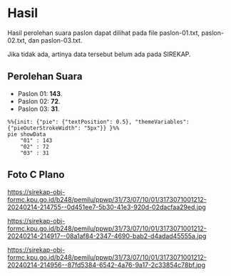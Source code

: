 # Hasil

Hasil perolehan suara paslon dapat dilihat pada file paslon-01.txt, paslon-02.txt, dan paslon-03.txt.

Jika tidak ada, artinya data tersebut belum ada pada SIREKAP.

## Perolehan Suara

 * Paslon 01: **143**.
 * Paslon 02: **72**.
 * Paslon 03: **31**.

```mermaid
%%{init: {"pie": {"textPosition": 0.5}, "themeVariables": {"pieOuterStrokeWidth": "5px"}} }%%
pie showData
    "01" : 143
    "02" : 72
    "03" : 31
```
## Foto C Plano

https://sirekap-obj-formc.kpu.go.id/b248/pemilu/ppwp/31/73/07/10/01/3173071001212-20240214-214755--0d451ee7-5b30-41e3-920d-02dacfaa29ed.jpg

https://sirekap-obj-formc.kpu.go.id/b248/pemilu/ppwp/31/73/07/10/01/3173071001212-20240214-214917--08a1af84-2347-4690-bab2-d4adad45555a.jpg

https://sirekap-obj-formc.kpu.go.id/b248/pemilu/ppwp/31/73/07/10/01/3173071001212-20240214-214956--87fd5384-6542-4a76-9a17-2c33854c78bf.jpg
